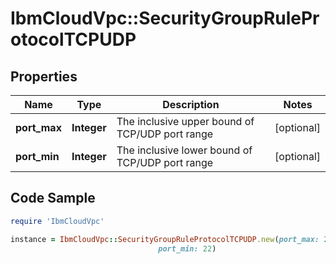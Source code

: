 # IbmCloudVpc::SecurityGroupRuleProtocolTCPUDP

## Properties

Name | Type | Description | Notes
------------ | ------------- | ------------- | -------------
**port_max** | **Integer** | The inclusive upper bound of TCP/UDP port range | [optional] 
**port_min** | **Integer** | The inclusive lower bound of TCP/UDP port range | [optional] 

## Code Sample

```ruby
require 'IbmCloudVpc'

instance = IbmCloudVpc::SecurityGroupRuleProtocolTCPUDP.new(port_max: 22,
                                 port_min: 22)
```


